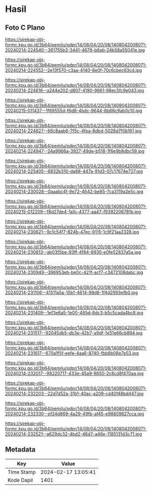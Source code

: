 # Hasil

## Foto C Plano

https://sirekap-obj-formc.kpu.go.id/3b64/pemilu/pdpr/14/08/04/20/08/1408042008071-20240214-224540--361755b3-3441-4679-b6ab-24b58a55041e.jpg

https://sirekap-obj-formc.kpu.go.id/3b64/pemilu/pdpr/14/08/04/20/08/1408042008071-20240214-224552--2e13f570-c3aa-4140-8e0f-70c6cbec63cd.jpg

https://sirekap-obj-formc.kpu.go.id/3b64/pemilu/pdpr/14/08/04/20/08/1408042008071-20240214-224616--a244e202-d807-4190-9661-98ec5fc9e043.jpg

https://sirekap-obj-formc.kpu.go.id/3b64/pemilu/pdpr/14/08/04/20/08/1408042008071-20240215-011437--1f69555d-f6d8-4bdc-9644-8b66c9ab0c10.jpg

https://sirekap-obj-formc.kpu.go.id/3b64/pemilu/pdpr/14/08/04/20/08/1408042008071-20240214-224827--66c8aab6-7f5c-4fea-8dbd-5028d7f0b161.jpg

https://sirekap-obj-formc.kpu.go.id/3b64/pemilu/pdpr/14/08/04/20/08/1408042008071-20240214-224947--24a9966a-3927-49de-b518-1f6e9b8dbc59.jpg

https://sirekap-obj-formc.kpu.go.id/3b64/pemilu/pdpr/14/08/04/20/08/1408042008071-20240214-225405--6832b310-da68-447a-91d3-07c17674e727.jpg

https://sirekap-obj-formc.kpu.go.id/3b64/pemilu/pdpr/14/08/04/20/08/1408042008071-20240214-230028--0aaabc4f-9e72-4642-be85-7ca3119a3e5c.jpg

https://sirekap-obj-formc.kpu.go.id/3b64/pemilu/pdpr/14/08/04/20/08/1408042008071-20240215-012209--f8d27de4-1a1c-4377-aa47-f9392206781b.jpg

https://sirekap-obj-formc.kpu.go.id/3b64/pemilu/pdpr/14/08/04/20/08/1408042008071-20240214-230621--9c1c54f7-824b-47ec-9115-1c9f21aa2328.jpg

https://sirekap-obj-formc.kpu.go.id/3b64/pemilu/pdpr/14/08/04/20/08/1408042008071-20240214-230813--ab03f5be-93ff-4f84-8930-e0fe52837a5a.jpg

https://sirekap-obj-formc.kpu.go.id/3b64/pemilu/pdpr/14/08/04/20/08/1408042008071-20240214-230949--396953eb-be0c-421f-acf7-c3472108dabc.jpg

https://sirekap-obj-formc.kpu.go.id/3b64/pemilu/pdpr/14/08/04/20/08/1408042008071-20240214-231106--41511a5a-10b1-4614-98d8-1f4d2993efb0.jpg

https://sirekap-obj-formc.kpu.go.id/3b64/pemilu/pdpr/14/08/04/20/08/1408042008071-20240214-231409--1ef3e6a5-1e00-485d-8dc3-b5c5cada4bc8.jpg

https://sirekap-obj-formc.kpu.go.id/3b64/pemilu/pdpr/14/08/04/20/08/1408042008071-20240214-231517--92045db5-db3e-42b7-a9df-1e51e66cb894.jpg

https://sirekap-obj-formc.kpu.go.id/3b64/pemilu/pdpr/14/08/04/20/08/1408042008071-20240214-231617--670a1f5f-eefe-4aa6-8740-fbb8b08e7e53.jpg

https://sirekap-obj-formc.kpu.go.id/3b64/pemilu/pdpr/14/08/04/20/08/1408042008071-20240214-232017--98220717-433e-45a9-9850-2c8cd8f470aa.jpg

https://sirekap-obj-formc.kpu.go.id/3b64/pemilu/pdpr/14/08/04/20/08/1408042008071-20240214-232203--22d7d52a-31b1-40ac-a209-cd40f48bd447.jpg

https://sirekap-obj-formc.kpu.go.id/3b64/pemilu/pdpr/14/08/04/20/08/1408042008071-20240214-232330--ef24d869-4a29-49fb-af45-e98809827cca.jpg

https://sirekap-obj-formc.kpu.go.id/3b64/pemilu/pdpr/14/08/04/20/08/1408042008071-20240214-232521--a629dc32-4bd2-46d7-a46e-1185131d3c71.jpg


## Metadata

| Key        | Value               |
| ---------- | ------------------- |
| Time Stamp | 2024-02-17 13:05:41 |
| Kode Dapil | 1401                |



